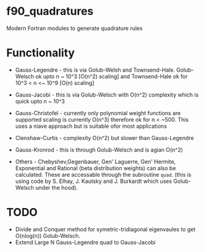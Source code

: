 # f90_quadratures
Modern Fortran modules to generate quadrature rules 

# Functionality

* Gauss-Legendre - this is via Golub-Welsh and Townsend-Hale. Golub-Welsch ok upto n ~ 10^3 [O(n^2) scaling] and Townsend-Hale ok for 10^3 < n <~ 10^9 [O(n) scaling] 

* Gauss-Jacobi - this is via Golub-Welsch with O(n^2) complexity which is quick upto n ~ 10^3

* Gauss-Christofel - currently only polynomial weight functions are supported scaling is currently O(n^3) therefore ok for n < ~500. This uses a niave approach but is suitable ofor most applications

* Clenshaw-Curtis - complexity O(n^2) but slower than Gauss-Legendre 

* Gauss-Kronrod - this is through Golub-Welsch and is agian O(n^2)

* Others - Chebyshev,Gegenbauer, Gen' Laguerre, Gen' Hermite, Exponential and Rational (beta distribution weights) can also be calculated. These are accessable through the subroutine `quad`. (this is using code by S. Elhay, J. Kautsky and J. Burkardt which uses Golub-Welsch under the hood).

# TODO
* Divide and Conquer method for symetric-tridiagonal eigenvaules to get O(nlog(n)) Golub-Welsch.
* Extend Large N Gauss-Legendre quad to Gauss-Jacobi